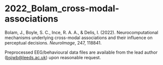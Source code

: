 # 2022_Bolam_cross-modal-associations
Bolam, J., Boyle, S. C., Ince, R. A. A., &amp; Delis, I. (2022). Neurocomputational mechanisms underlying cross-modal associations and their influence on perceptual decisions. *NeuroImage*, 247, 118841.

Preprocessed EEG/behavioural data files are available from the lead author (bsjwb@leeds.ac.uk) upon reasonable request. 

